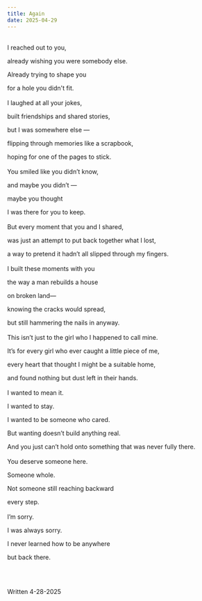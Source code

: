 ```yaml
---
title: Again
date: 2025-04-29
---
```

<br/> 
I reached out to you,

already wishing you were somebody else.

Already trying to shape you

for a hole you didn't fit.
<br/>
<br/> 
I laughed at all your jokes, 

built friendships and shared stories, 

but I was somewhere else — 

flipping through memories like a scrapbook, 

hoping for one of the pages to stick. 
<br/> 
<br/> 
You smiled like you didn’t know, 

and maybe you didn’t — 

maybe you thought 

I was there for you to keep. 
<br/> 
<br/> 
But every moment that you and I shared, 

was just an attempt to put back together what I lost, 

a way to pretend it hadn’t all slipped through my fingers. 
<br/> 
<br/> 
I built these moments with you 

the way a man rebuilds a house 

on broken land— 

knowing the cracks would spread, 

but still hammering the nails in anyway. 
<br/> 
<br/> 
This isn’t just to the girl who I happened to call mine. 

It’s for every girl who ever caught a little piece of me, 

every heart that thought I might be a suitable home, 

and found nothing but dust left in their hands. 
<br/> 
<br/> 
I wanted to mean it. 

I wanted to stay. 

I wanted to be someone who cared. 

But wanting doesn’t build anything real. 

And you just can’t hold onto something that was never fully there. 
<br/> 
<br/> 
You deserve someone here. 

Someone whole. 

Not someone still reaching backward 

every step. 
<br/> 
<br/> 
I’m sorry. 

I was always sorry. 

I never learned how to be anywhere 

but back there. 

 <br/> 
 <br/> 

Written 4-28-2025
